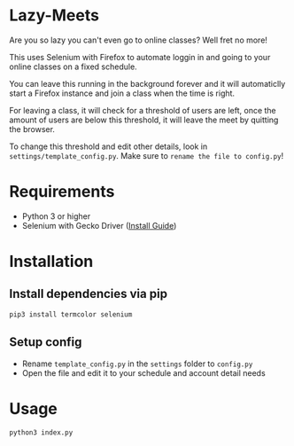 # Lazy-Meets

Are you so lazy you can't even go to online classes? Well fret no more!

This uses Selenium with Firefox to automate loggin in and going to your online classes on a fixed schedule.

You can leave this running in the background forever and it will automaticlly start a Firefox instance and join a class when the time is right.

For leaving a class, it will check for a threshold of users are left, once the amount of users are below this threshold, it will leave the meet by quitting the browser.

To change this threshold and edit other details, look in `settings/template_config.py`. Make sure to `rename the file to config.py`!

# Requirements

* Python 3 or higher
* Selenium with Gecko Driver ([Install Guide](https://selenium-python.readthedocs.io/installation.html))

# Installation

## Install dependencies via pip
```sh
pip3 install termcolor selenium
```
## Setup config
* Rename `template_config.py` in the `settings` folder to `config.py`
* Open the file and edit it to your schedule and account detail needs
# Usage

```sh
python3 index.py
```
